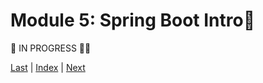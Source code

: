# Module 5: Spring Boot Intro🍃

🚧 IN PROGRESS 👷‍♀️

[Last](REST.md) | [Index](README.md) | [Next](microservices.md)
